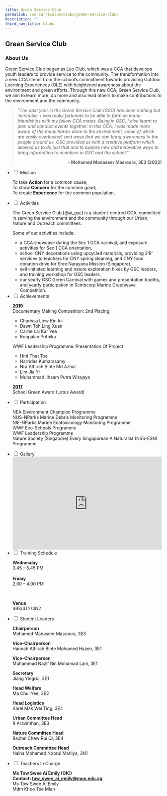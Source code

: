```yaml
---
title: Green Service Club
permalink: /co-curriculum/clubs/green-service-club/
description: ""
third_nav_title: Clubs
---
```

## Green Service Club
### About Us

<p>Green Service Club began as Leo Club, which was a CCA that develops youth leaders to provide service to the community. The transformation into a new CCA stems from the school’s commitment towards providing Outdoor Learning Experiences (OLE) with heightened awareness about the environment and green efforts. Through this new CCA, Green Service Club, we aim to learn more, do more and also lead others to make contributions to the environment and the community.</p>

<blockquote>
<p><em>"The past year in the Green Service Club (GSC) has been nothing but incredible. I was really fortunate to be able to form so many friendships with my fellow CCA mates. Being in GSC, I also learnt to plan and conduct events together. In this CCA, I was made more aware of the many harms done to the environment, some of which are easily overlooked, and ways that we can bring awareness to the people around us. GSC provided us with a creative platform which allowed us to do just that and to explore new and innovative ways to bring information to members in GSC and the school."</em></p>
<p style="text-align: right;"><strong>- Mohamed Manaseer Masroora, 3E3 (2022)</strong></p>
	</blockquote>

<ul class="jekyllcodex_accordion">
<li><input id="accordion1" type="checkbox"> <label for="accordion1">Mission</label>
<div>
<p>To take&nbsp;<strong>Action</strong>&nbsp;for a common cause;<br>To show&nbsp;<strong>Concern</strong>&nbsp;for the common good;<br>To create&nbsp;<strong>Experience</strong>&nbsp;for the common population.</p>
</div>
</li>
<li><input id="accordion2" type="checkbox"> <label for="accordion2">Activities</label>
<div>
<p>The Green Service Club [@ai_gsc] is a student-centred CCA, committed in serving the environment and the community through our Urban, Nature and Outreach committees.</p>
<p>Some of our activities include:</p>
<ul>
<li>a CCA showcase during the Sec 1 CCA carnival, and exposure activities for Sec 1 CCA orientation,</li>
<li>school CNY decorations using upcycled materials, providing 3’R’ services to teachers for CNY spring cleaning, and CNY food donation drive for Sree Narayana Mission (Singapore),</li>
<li>self-initiated learning and nature exploration hikes by GSC leaders, and training workshop for GSC leaders,</li>
<li>our yearly GSC Green Carnival with games and presentation booths, and yearly participation in Sembcorp Marine Greenwave Competition.</li>
</ul>

</div>
</li>
<li><input id="accordion3" type="checkbox"> <label for="accordion3">Achievements</label>
<div>
<p><u><strong>2019</strong><br></u>Documentary Making Competition: 2nd Placing</p>
<ul>
<li>Charissa Liew Kin Iui</li>
<li>Dawn Toh Ling Xuan</li>
<li>Carrie Lai Kar Yee</li>
<li>Boopalan Prithika</li>
</ul>
<p>WWF Leadership Programme: Presentation Of Project</p>
<ul>
<li>Hnit Thet Toe</li>
<li>Harridas Kumarasamy</li>
<li>Nur Athirah Binte Md Azhar</li>
<li>Lim Jia Yi</li>
<li>Muhammad Ilhaam Putra Wirajaya</li>
</ul>
<p><strong><u>2017<br></u></strong>School Green Award (Lotus Award)</p>
</div>
</li>
<li><input id="accordion4" type="checkbox"> <label for="accordion4">Participation</label>
<div>
<p>NEA Environment Champion Programme<br>NUS-NParks Marine Debris Monitoring Programme<br>NIE-NParks Marine Ecotoxicology Monitoring Programme<br>WWF Eco-Schools Programme<br>WWF Leadership Programme<br>Nature Society (Singapore) Every Singaporean A Naturalist (NSS-ESN) Programme</p>
</div>
</li>
<li><input id="accordion5" type="checkbox"> <label for="accordion5">Gallery</label>
<div>
<iframe src="https://docs.google.com/presentation/d/e/2PACX-1vSvdxVsbrShxxeLoiowmOz8b8yXf_c7tCN1CnvTmxslUSN_2iQjn9dP9t7owoT_FBeMnH_h5BjJ-4TV/embed?start=false&amp;loop=false&amp;delayms=5000" frameborder="0" width="480" height="299" allowfullscreen="true"></iframe>
</div>
</li>
<li><input id="accordion6" type="checkbox"> <label for="accordion6">Training Schedule</label>
<div>
<p><strong>Wednesday</strong><br>3.45 – 5.45 PM<br><br><strong>Friday</strong><br>2.00 – 4.00 PM</p><br><p><strong>Venue</strong><br>SR3/4T2/4N2</p>
</div>
</li>
<li><input id="accordion7" type="checkbox"> <label for="accordion7">Student Leaders</label>
<div>
<p><strong>Chairperson<br></strong>Mohamed Manaseer Masroora, 3E3</p>
<p><strong>Vice-Chairperson<br></strong>Hannah Athirah Binte Mohamed Hazen, 3E1</p>
<p><strong>Vice-Chairperson<br></strong>Muhammad Nazif Bin Mohamad Lani, 3E1</p>
<p><strong>Secretary<br></strong>Jiang Yingrui, 3E1</p>
<p><strong>Head Welfare<br></strong>Ma Chui Yee, 3E2</p>
<p><strong>Head Logistics<br></strong>Karel Mak Wei Ting, 3E4</p>
<p><strong>Urban Committee Head<br></strong>R Aravinthan, 3E3</p>
<p><strong>Nature Committee Head<br></strong>Rachel Chew Rui Qi, 3E4</p>
<p><strong>Outreach Committee Head<br></strong>Naina Mohamed Noorul Marliya, 3N1</p>
</div>
</li>
<li><input id="accordion8" type="checkbox"> <label for="accordion8">Teachers In Charge</label>
<div>
<p><strong>Ms Tow Swee Ai Emily (OIC)<br>Contact:&nbsp;<a href="mailto:tow_swee_ai_emily@moe.edu.sg" target="">tow_swee_ai_emily@moe.edu.sg </a></strong><br>Ms Tow Swee Ai Emily<br>Mdm Khoo Tee Mian
</p></div></li></ul>